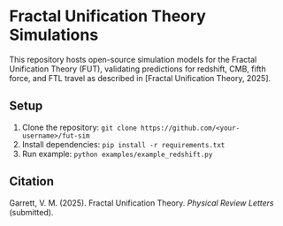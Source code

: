 # Fractal Unification Theory Simulations
This repository hosts open-source simulation models for the Fractal Unification Theory (FUT), validating predictions for redshift, CMB, fifth force, and FTL travel as described in [Fractal Unification Theory, 2025]. 

## Setup
1. Clone the repository: `git clone https://github.com/<your-username>/fut-sim`
2. Install dependencies: `pip install -r requirements.txt`
3. Run example: `python examples/example_redshift.py`

## Citation
Garrett, V. M. (2025). Fractal Unification Theory. *Physical Review Letters* (submitted).
